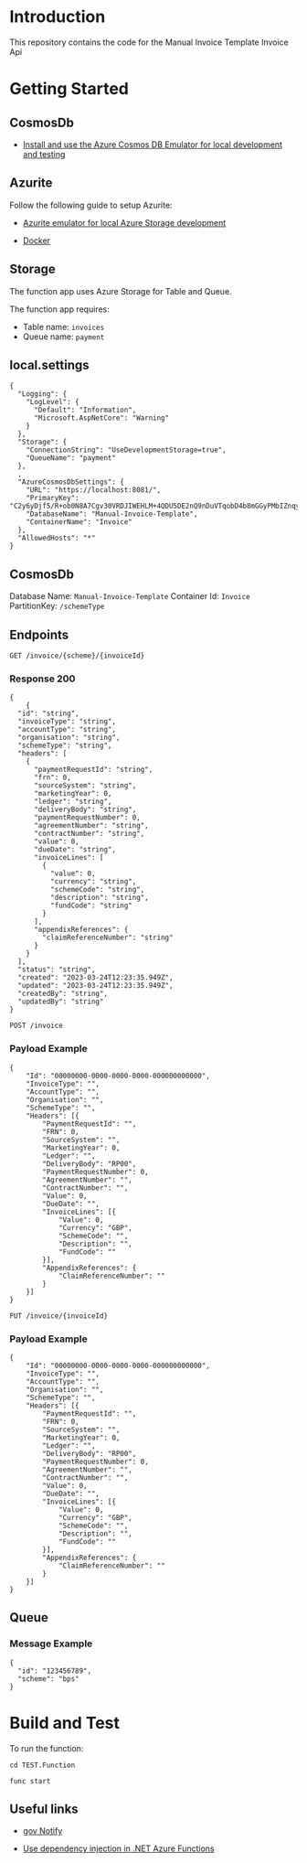 # Introduction 
This repository contains the code for the Manual Invoice Template Invoice Api

# Getting Started

## CosmosDb

- [Install and use the Azure Cosmos DB Emulator for local development and testing](https://learn.microsoft.com/en-us/azure/cosmos-db/local-emulator?tabs=ssl-netstd21)

## Azurite

Follow the following guide to setup Azurite:

- [Azurite emulator for local Azure Storage development](https://dev.azure.com/defragovuk/DEFRA-EST/_wiki/wikis/DEFRA-EST/7722/Azurite-emulator-for-local-Azure-Storage-development)

- [Docker](https://dev.azure.com/defragovuk/DEFRA-EST/_wiki/wikis/DEFRA-EST/9601/Azurite-with-Docker)

## Storage

The function app uses Azure Storage for Table and Queue.

The function app requires:

- Table name: `invoices`
- Queue name: `payment`

## local.settings

```
{
  "Logging": {
    "LogLevel": {
      "Default": "Information",
      "Microsoft.AspNetCore": "Warning"
    }
  },
  "Storage": {
    "ConnectionString": "UseDevelopmentStorage=true",
    "QueueName": "payment"
  },
  ,
  "AzureCosmosDbSettings": {
    "URL": "https://localhost:8081/",
    "PrimaryKey": "C2y6yDjf5/R+ob0N8A7Cgv30VRDJIWEHLM+4QDU5DE2nQ9nDuVTqobD4b8mGGyPMbIZnqyMsEcaGQy67XIw/Jw==",
    "DatabaseName": "Manual-Invoice-Template",
    "ContainerName": "Invoice"
  },
  "AllowedHosts": "*"
}
```

## CosmosDb

Database Name: `Manual-Invoice-Template`
Container Id: `Invoice`
PartitionKey: `/schemeType`

## Endpoints

`GET /invoice/{scheme}/{invoiceId}`

### Response 200

```
{
    {
  "id": "string",
  "invoiceType": "string",
  "accountType": "string",
  "organisation": "string",
  "schemeType": "string",
  "headers": [
    {
      "paymentRequestId": "string",
      "frn": 0,
      "sourceSystem": "string",
      "marketingYear": 0,
      "ledger": "string",
      "deliveryBody": "string",
      "paymentRequestNumber": 0,
      "agreementNumber": "string",
      "contractNumber": "string",
      "value": 0,
      "dueDate": "string",
      "invoiceLines": [
        {
          "value": 0,
          "currency": "string",
          "schemeCode": "string",
          "description": "string",
          "fundCode": "string"
        }
      ],
      "appendixReferences": {
        "claimReferenceNumber": "string"
      }
    }
  ],
  "status": "string",
  "created": "2023-03-24T12:23:35.949Z",
  "updated": "2023-03-24T12:23:35.949Z",
  "createdBy": "string",
  "updatedBy": "string"
}
```

`POST /invoice`

### Payload Example

```
{
    "Id": "00000000-0000-0000-0000-000000000000",
    "InvoiceType": "",
    "AccountType": "",
    "Organisation": "",
    "SchemeType": "",
    "Headers": [{
        "PaymentRequestId": "",
        "FRN": 0,
        "SourceSystem": "",
        "MarketingYear": 0,
        "Ledger": "",
        "DeliveryBody": "RP00",
        "PaymentRequestNumber": 0,
        "AgreementNumber": "",
        "ContractNumber": "",
        "Value": 0,
        "DueDate": "",
        "InvoiceLines": [{
            "Value": 0,
            "Currency": "GBP",
            "SchemeCode": "",
            "Description": "",
            "FundCode": ""
        }],
        "AppendixReferences": {
            "ClaimReferenceNumber": ""
        }
    }]
}
```

`PUT /invoice/{invoiceId}`

### Payload Example

```
{
    "Id": "00000000-0000-0000-0000-000000000000",
    "InvoiceType": "",
    "AccountType": "",
    "Organisation": "",
    "SchemeType": "",
    "Headers": [{
        "PaymentRequestId": "",
        "FRN": 0,
        "SourceSystem": "",
        "MarketingYear": 0,
        "Ledger": "",
        "DeliveryBody": "RP00",
        "PaymentRequestNumber": 0,
        "AgreementNumber": "",
        "ContractNumber": "",
        "Value": 0,
        "DueDate": "",
        "InvoiceLines": [{
            "Value": 0,
            "Currency": "GBP",
            "SchemeCode": "",
            "Description": "",
            "FundCode": ""
        }],
        "AppendixReferences": {
            "ClaimReferenceNumber": ""
        }
    }]
}
```

## Queue

### Message Example

```
{
  "id": "123456789",
  "scheme": "bps"
}
```

# Build and Test
To run the function:

`cd TEST.Function`

`func start`

## Useful links

- [gov Notify](https://www.notifications.service.gov.uk/using-notify/api-documentation)

- [Use dependency injection in .NET Azure Functions](https://learn.microsoft.com/en-us/azure/azure-functions/functions-dotnet-dependency-injection)